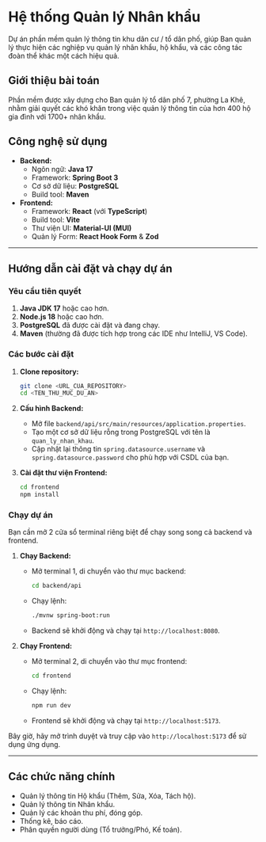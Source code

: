 # Hệ thống Quản lý Nhân khẩu

Dự án phần mềm quản lý thông tin khu dân cư / tổ dân phố, giúp Ban quản lý thực hiện các nghiệp vụ quản lý nhân khẩu, hộ khẩu, và các công tác đoàn thể khác một cách hiệu quả.

## Giới thiệu bài toán

Phần mềm được xây dựng cho Ban quản lý tổ dân phố 7, phường La Khê, nhằm giải quyết các khó khăn trong việc quản lý thông tin của hơn 400 hộ gia đình với 1700+ nhân khẩu.

## Công nghệ sử dụng

*   **Backend:**
    *   Ngôn ngữ: **Java 17**
    *   Framework: **Spring Boot 3**
    *   Cơ sở dữ liệu: **PostgreSQL**
    *   Build tool: **Maven**
*   **Frontend:**
    *   Framework: **React** (với **TypeScript**)
    *   Build tool: **Vite**
    *   Thư viện UI: **Material-UI (MUI)**
    *   Quản lý Form: **React Hook Form** & **Zod**

---

## Hướng dẫn cài đặt và chạy dự án

### Yêu cầu tiên quyết

1.  **Java JDK 17** hoặc cao hơn.
2.  **Node.js 18** hoặc cao hơn.
3.  **PostgreSQL** đã được cài đặt và đang chạy.
4.  **Maven** (thường đã được tích hợp trong các IDE như IntelliJ, VS Code).

### Các bước cài đặt

1.  **Clone repository:**
    ```bash
    git clone <URL_CUA_REPOSITORY>
    cd <TEN_THU_MUC_DU_AN>
    ```

2.  **Cấu hình Backend:**
    *   Mở file `backend/api/src/main/resources/application.properties`.
    *   Tạo một cơ sở dữ liệu rỗng trong PostgreSQL với tên là `quan_ly_nhan_khau`.
    *   Cập nhật lại thông tin `spring.datasource.username` và `spring.datasource.password` cho phù hợp với CSDL của bạn.

3.  **Cài đặt thư viện Frontend:**
    ```bash
    cd frontend
    npm install
    ```

### Chạy dự án

Bạn cần mở 2 cửa sổ terminal riêng biệt để chạy song song cả backend và frontend.

1.  **Chạy Backend:**
    *   Mở terminal 1, di chuyển vào thư mục backend:
        ```bash
        cd backend/api
        ```
    *   Chạy lệnh:
        ```bash
        ./mvnw spring-boot:run
        ```
    *   Backend sẽ khởi động và chạy tại `http://localhost:8080`.

2.  **Chạy Frontend:**
    *   Mở terminal 2, di chuyển vào thư mục frontend:
        ```bash
        cd frontend
        ```
    *   Chạy lệnh:
        ```bash
        npm run dev
        ```
    *   Frontend sẽ khởi động và chạy tại `http://localhost:5173`.

Bây giờ, hãy mở trình duyệt và truy cập vào `http://localhost:5173` để sử dụng ứng dụng.

---

## Các chức năng chính

*   Quản lý thông tin Hộ khẩu (Thêm, Sửa, Xóa, Tách hộ).
*   Quản lý thông tin Nhân khẩu.
*   Quản lý các khoản thu phí, đóng góp.
*   Thống kê, báo cáo.
*   Phân quyền người dùng (Tổ trưởng/Phó, Kế toán).